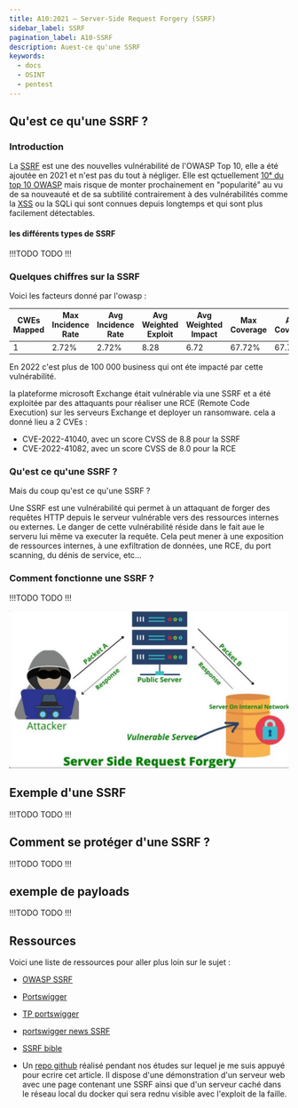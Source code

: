 ```yaml
---
title: A10:2021 – Server-Side Request Forgery (SSRF) 
sidebar_label: SSRF
pagination_label: A10-SSRF
description: Auest-ce qu'une SSRF 
keywords:
  - docs
  - OSINT
  - pentest
---
```


## Qu'est ce qu'une SSRF ?

### Introduction

La [SSRF](https://owasp.org/Top10/A10_2021-Server-Side_Request_Forgery_%28SSRF%29/) est une des nouvelles vulnérabilité de l'OWASP Top 10, elle a été ajoutée en 2021 et n'est pas du tout à négliger. Elle est qctuellement [10ᵉ du top 10 OWASP](https://owasp.org/Top10/fr/) mais risque de monter prochainement en "popularité" au vu de sa nouveauté et de sa subtilité contrairement à des vulnérabilités comme la [XSS](01-XSS.md) ou la SQLi qui sont connues depuis longtemps et qui sont plus facilement détectables.


#### les différents types de SSRF
!!!TODO TODO !!! 

### Quelques chiffres sur la SSRF

Voici les facteurs donné par l'owasp :

|CWEs Mapped |	Max Incidence Rate |	Avg Incidence Rate |	Avg Weighted Exploit |	Avg Weighted Impact |	Max Coverage |	Avg Coverage |	Total Occurrences 	| Total CVEs
|--------|-----------|---------------------|----------------------|---------------------|------------------|------------------|---------------------|---------------------|
| 1 |	2.72% |	2.72% |	8.28 |	6.72 |	67.72% |	67.72% |	9,503 |	385

En 2022 c'est plus de 100 000 business qui ont éte impacté par cette vulnérabilité.

la plateforme microsoft Exchange était vulnérable via une SSRF et a été exploitée par des attaquants pour réaliser une RCE (Remote Code Execution) sur les serveurs Exchange et deployer un ransomware.
cela a donné lieu a 2 CVEs :
- CVE-2022-41040, avec un score CVSS de 8.8 pour la SSRF 
- CVE-2022-41082, avec un score CVSS de 8.0 pour la RCE 

### Qu'est ce qu'une SSRF ?

Mais du coup qu'est ce qu'une SSRF ? 

Une SSRF est une vulnérabilité qui permet à un attaquant de forger des requêtes HTTP depuis le serveur vulnérable vers des ressources internes ou externes.
Le danger de cette vulnérabilité réside dans le fait aue le serveru lui même va executer la requête. Cela peut mener à une exposition de ressources internes, à une exfiltration de données, une RCE, du port scanning, du dénis de service, etc...

### Comment fonctionne une SSRF ?

!!!TODO TODO !!! 


![schema ssrf](../images/SSRF.png)



## Exemple d'une SSRF

!!!TODO TODO !!! 


## Comment se protéger d'une SSRF ?

!!!TODO TODO !!! 



## exemple de payloads 

!!!TODO TODO !!! 



## Ressources 

Voici une liste de ressources pour aller plus loin sur le sujet :

- [OWASP SSRF](https://owasp.org/Top10/A10_2021-Server-Side_Request_Forgery_%28SSRF%29/)
- [Portswigger](https://portswigger.net/web-security/ssrf)
- [TP portswigger](https://portswigger.net/web-security/ssrf/lab-basic-ssrf-against-localhost)
- [portswigger news SSRF](https://portswigger.net/daily-swig/ssrf)
- [SSRF bible](https://cheatsheetseries.owasp.org/assets/Server_Side_Request_Forgery_Prevention_Cheat_Sheet_SSRF_Bible.pdf)

- Un [repo github](https://github.com/MonsieurCo/A10-2021-SSRF-OWASP-TOP10) réalisé pendant nos études sur lequel je me suis appuyé pour ecrire cet article. Il dispose d'une démonstration d'un serveur web avec une page contenant une SSRF ainsi que d'un serveur caché dans le réseau local du docker qui sera rednu visible avec l'exploit de la faille.